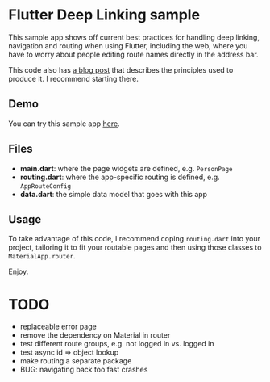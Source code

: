 # Flutter Deep Linking sample
This sample app shows off current best practices for handling deep linking, navigation and routing when using Flutter, including the web, where you have to worry about people editing route names
directly in the address bar.

This code also has [a blog post](https://sellsbrothers.com/understanding-flutter-deep-links-on-the-web) that describes the principles used to produce it. I recommend starting there.

## Demo
You can try this sample app [here](https://csells.github.io/flutter_deep_linking/).

## Files
- **main.dart**: where the page widgets are defined, e.g. `PersonPage`
- **routing.dart**: where the app-specific routing is defined, e.g. `AppRouteConfig`
- **data.dart**: the simple data model that goes with this app

## Usage
To take advantage of this code, I recommend coping `routing.dart` into your project, tailoring it to fit your routable pages and then using those classes to `MaterialApp.router`.

Enjoy.

# TODO
- replaceable error page
- remove the dependency on Material in router
- test different route groups, e.g. not logged in vs. logged in
- test async id => object lookup
- make routing a separate package
- BUG: navigating back too fast crashes
